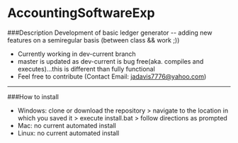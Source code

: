 # AccountingSoftwareExp
###Description
Development of basic ledger generator -- adding new features on a semiregular basis (between class &amp;&amp; work ;))
- Currently working in dev-current branch
- master is updated as dev-current is bug free(aka. compiles and executes)...this is different than fully functional
- Feel free to contribute (Contact Email: jadavis7776@yahoo.com)
------------------------------------------------------------------------------------------------------------------------
###How to install
- Windows: clone or download the repository > navigate to the location in which you saved it > execute install.bat > follow directions as prompted
- Mac: no current automated install
- Linux: no current automated install